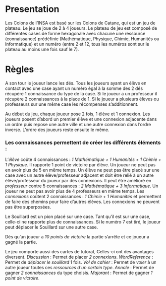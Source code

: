 
# Presentation
Les Colons de l’INSA est basé sur les Colons de Catane, qui est un jeu de plateau.
Le jeu se joue de 2 à 4 joueurs. Le plateau de jeu est composé de différentes cases de forme hexagonale avec chacune une ressource (connaissance) prédéfinie (Mathématique, Physique, Chimie, Humanités ou Informatique) et un numéro (entre 2 et 12, tous les numéros sont sur le plateau au moins une fois sauf le 7).


# Règles
A son tour le joueur lance les dés. Tous les joueurs ayant un élève en contact avec une case ayant un numéro égal à la somme des 2 dés récupère 1 connaissance du type de la case. Si le joueur a un professeur il récupère 2 connaissances à la place de 1. Si le joueur a plusieurs élèves ou professeurs sur une même case les récompenses s’additionnent.

Au début du jeu, chaque joueur pose 2 fois, 1 élève et 1 connexion. Les joueurs posent d’abord un premier élève et une connexion adjacente dans un ordre puis repose une autre ville et une autre connexion dans l’ordre inverse. L’ordre des joueurs reste ensuite le même.

### Les connaissances permettent de créer les différents éléments :
L’*élève* coûte 4 connaissances : *1 Mathématique + 1 Humanités + 1 Chimie + 1 Physique*.
Il rapporte 1 point de victoire par élève. Un joueur ne peut pas en avoir plus de 5 en même temps.
Un élève ne peut pas être placé sur une case avec un autre élève/professeur adjacent et doit être relié à un autre élève/professeur du joueur par des connexions.
Il peut être amélioré en *professeur* contre 5 connaissances : *2 Mathématique + 3 Informatique*. Un joueur ne peut pas avoir plus de 4 professeurs en même temps.
Les *connexions* coûtent 2 connaissances : *1 Chimie + 1 Humanités* et permettent de faire des chemins pour faire d’autres élèves. Les connexions ne peuvent pas être superposées.

Le Souillard est un pion placé sur une case. Tant qu’il est sur une case, celle-ci ne rapporte plus de connaissances. Si le numéro 7 est tiré, le joueur peut déplacer le Souillard sur une autre case.

Dès qu’un joueur a *10 points de victoire* la partie s’arrête et ce joueur a gagné la partie.

Le jeu comporte aussi des cartes de tutorat, Celles-ci ont des avantages diversent.
*Discussion* : Permet de placer *2 connexions*.
*WordReference* : Permet de *déplacer le souillard* 1 fois.
*Vol de cahier* : Permet de *voler* à un autre joueur toutes ces *ressources d'un certain type*.
*Annale* : Permet de gagner *2 connaissances* du type choisis.
*Majorant* : Permet de gagner *1 point de victoire*.
